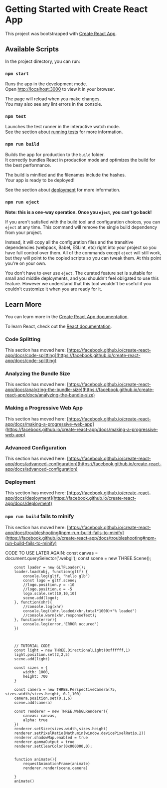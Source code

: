 # Getting Started with Create React App

This project was bootstrapped with [Create React App](https://github.com/facebook/create-react-app).

## Available Scripts

In the project directory, you can run:

### `npm start`

Runs the app in the development mode.\
Open [http://localhost:3000](http://localhost:3000) to view it in your browser.

The page will reload when you make changes.\
You may also see any lint errors in the console.

### `npm test`

Launches the test runner in the interactive watch mode.\
See the section about [running tests](https://facebook.github.io/create-react-app/docs/running-tests) for more information.

### `npm run build`

Builds the app for production to the `build` folder.\
It correctly bundles React in production mode and optimizes the build for the best performance.

The build is minified and the filenames include the hashes.\
Your app is ready to be deployed!

See the section about [deployment](https://facebook.github.io/create-react-app/docs/deployment) for more information.

### `npm run eject`

**Note: this is a one-way operation. Once you `eject`, you can't go back!**

If you aren't satisfied with the build tool and configuration choices, you can `eject` at any time. This command will remove the single build dependency from your project.

Instead, it will copy all the configuration files and the transitive dependencies (webpack, Babel, ESLint, etc) right into your project so you have full control over them. All of the commands except `eject` will still work, but they will point to the copied scripts so you can tweak them. At this point you're on your own.

You don't have to ever use `eject`. The curated feature set is suitable for small and middle deployments, and you shouldn't feel obligated to use this feature. However we understand that this tool wouldn't be useful if you couldn't customize it when you are ready for it.

## Learn More

You can learn more in the [Create React App documentation](https://facebook.github.io/create-react-app/docs/getting-started).

To learn React, check out the [React documentation](https://reactjs.org/).

### Code Splitting

This section has moved here: [https://facebook.github.io/create-react-app/docs/code-splitting](https://facebook.github.io/create-react-app/docs/code-splitting)

### Analyzing the Bundle Size

This section has moved here: [https://facebook.github.io/create-react-app/docs/analyzing-the-bundle-size](https://facebook.github.io/create-react-app/docs/analyzing-the-bundle-size)

### Making a Progressive Web App

This section has moved here: [https://facebook.github.io/create-react-app/docs/making-a-progressive-web-app](https://facebook.github.io/create-react-app/docs/making-a-progressive-web-app)

### Advanced Configuration

This section has moved here: [https://facebook.github.io/create-react-app/docs/advanced-configuration](https://facebook.github.io/create-react-app/docs/advanced-configuration)

### Deployment

This section has moved here: [https://facebook.github.io/create-react-app/docs/deployment](https://facebook.github.io/create-react-app/docs/deployment)

### `npm run build` fails to minify

This section has moved here: [https://facebook.github.io/create-react-app/docs/troubleshooting#npm-run-build-fails-to-minify](https://facebook.github.io/create-react-app/docs/troubleshooting#npm-run-build-fails-to-minify)




CODE TO USE LATER AGAIN:
        const canvas = document.querySelector('.webgl');
        const scene = new THREE.Scene();
        
        const loader = new GLTFLoader();
        loader.load(obj, function(gltf) {
            console.log(gltf, "hello glb")
            const logo = gltf.scene;
            //logo.position.y = -10
            //logo.position.x = -5
            logo.scale.set(10,10,10)
            scene.add(logo);
        }, function(xhr){
            //console.log(xhr)
            console.log((xhr.loaded/xhr.total*1000)+"% loaded")
            //console.warn(xhr.responseText);
        }, function(error){
            console.log(error,'ERROR occured')
        }) 



        // TUTORIAL CODE
        const light = new THREE.DirectionalLight(0xffffff,1)
        light.position.set(2,2,5)
        scene.add(light)

        const sizes = {
            width: 1000,
            height: 700
        }

        const camera = new THREE.PerspectiveCamera(75, sizes.width/sizes.height, 0.1,100)
        camera.position.set(0,1,6)
        scene.add(camera)

        const renderer = new THREE.WebGLRenderer({
            canvas: canvas,
            alpha: true
        })
        renderer.setSize(sizes.width,sizes.height)
        renderer.setPixelRatio(Math.min(window.devicePixelRatio,2))
        renderer.shadowMap.enabled = true
        renderer.gammaOutput = true
        renderer.setClearColor(0x000000,0);


        function animate(){
            requestAnimationFrame(animate)
            renderer.render(scene,camera)

        }
        animate() 